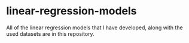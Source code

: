 # linear-regression-models

All of the linear regression models that I have developed, along with the used datasets are in this repository.
